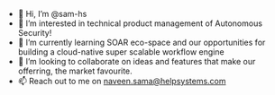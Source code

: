 - 👋 Hi, I’m @sam-hs
- 👀 I’m interested in technical product management of Autonomous Security!
- 🌱 I’m currently learning SOAR eco-space and our opportunities for building a cloud-native super scalable workflow engine
- 💞️ I’m looking to collaborate on ideas and features that make our offerring, the market favourite.
- 📫 Reach out to me on naveen.sama@helpsystems.com

<!---
sam-hs/sam-hs is a ✨ special ✨ repository because its `README.md` (this file) appears on your GitHub profile.
You can click the Preview link to take a look at your changes.
--->
